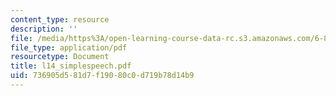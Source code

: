 ```yaml
---
content_type: resource
description: ''
file: /media/https%3A/open-learning-course-data-rc.s3.amazonaws.com/6-883-pervasive-human-centric-computing-sma-5508-spring-2006/736905d581d7f19080c0d719b78d14b9_l14_simplespeech.pdf
file_type: application/pdf
resourcetype: Document
title: l14_simplespeech.pdf
uid: 736905d5-81d7-f190-80c0-d719b78d14b9
---
```

